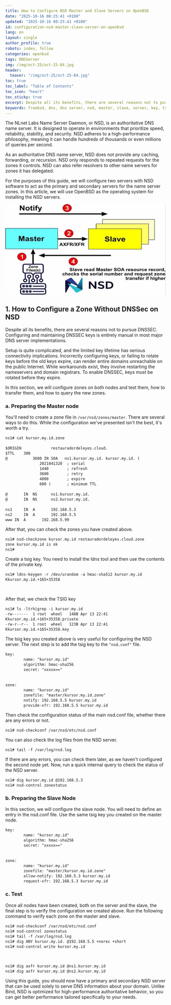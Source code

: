 ```yaml
---
title: How to Configure NSD Master and Slave Servers on OpenBSD
date: "2025-10-16 08:25:41 +0100"
updated: "2025-10-16 08:25:41 +0100"
id: configuration-nsd-master-slave-server-on-openbsd
lang: en
layout: single
author_profile: true
robots: index, follow
categories: openbsd
tags: DNSServer
img: /img/oct-25/oct-25-84.jpg
header: 
  teaser: "/img/oct-25/oct-25-84.jpg"
toc: true
toc_label: "Table of Contents"
toc_icon: "heart"
toc_sticky: true
excerpt: Despite all its benefits, there are several reasons not to pursue DNSSEC. Configuring and maintaining DNSSEC keys is entirely manual in most major DNS server implementations. In this section, we will configure zones on both nodes and test them, how to transfer them, and how to query the new zones.
keywords: freebsd, dns, dns server, nsd, master, slave, server, key, tsig, rndc
---
```


The NLnet Labs Name Server Daemon, or NSD, is an authoritative DNS name server. It is designed to operate in environments that prioritize speed, reliability, stability, and security. NSD adheres to a high-performance philosophy, meaning it can handle hundreds of thousands or even millions of queries per second.

As an authoritative DNS name server, NSD does not provide any caching, forwarding, or recursion. NSD only responds to repeated requests for the zones it controls. NSD can also refer resolvers to other name servers for zones it has delegated.

For the purposes of this guide, we will configure two servers with NSD software to act as the primary and secondary servers for the name server zones. In this article, we will use OpenBSD as the operating system for installing the NSD servers.

![NSD master and slave in OpenBSD](/img/oct-25/oct-25-84.jpg)


## 1. How to Configure a Zone Without DNSSec on NSD

Despite all its benefits, there are several reasons not to pursue DNSSEC. Configuring and maintaining DNSSEC keys is entirely manual in most major DNS server implementations.

Setup is quite complicated, and the limited key lifetime has serious connectivity implications. Incorrectly configuring keys, or failing to rotate keys before the old keys expire, can render entire domains unreachable on the public Internet. While workarounds exist, they involve restarting the nameservers and domain registrars. To enable DNSSEC, keys must be rotated before they expire.

In this section, we will configure zones on both nodes and test them, how to transfer them, and how to query the new zones.

### a. Preparing the Master node

You'll need to create a zone file in `/var/nsd/zones/master`. There are several ways to do this. While the configuration we've presented isn't the best, it's worth a try.


```console
ns1# cat kursor.my.id.zone

$ORIGIN             restauradordeleyes.cloud.
$TTL    300
@           3600 IN SOA   ns1.kursor.my.id. kursor.my.id. (
               2021041320  ; serial
               1440        ; refresh
               3600        ; retry
               4800        ; expire
               600 )       ; minimum TTL

@		IN	NS      ns1.kursor.my.id.
@		IN	NS      ns2.kursor.my.id.

ns1		IN	A       192.168.5.3
ns2		IN	A       192.168.5.5
www	IN	A       192.168.5.99
```

After that, you can check the zones you have created above.


```
ns1# nsd-checkzone kursor.my.id restauradordeleyes.cloud.zone
zone kursor.my.id is ok
ns1#
```

Create a tsig key. You need to install the ldns tool and then use the contents of the private key.


```
ns1# ldns-keygen -r /dev/urandom -a hmac-sha512 kursor.my.id
Kkursor.my.id.+165+35358
```

<br/>


After that, we check the TSIG key
```
ns1# ls -ltrh|grep -i kursor.my.id
-rw-------  1 root  wheel   148B Apr 13 22:41 Kkursor.my.id.+165+35358.private
-rw-r--r--  1 root  wheel   123B Apr 13 22:41 Kkursor.my.id.+165+35358.key
```

The tsig key you created above is very useful for configuring the NSD server. The next step is to add the tsig key to the `"nsd.conf"` file.


```
key:
        name: "kursor.my.id"
        algorithm: hmac-sha256
        secret: "xxxxx=="


zone:
        name: "kursor.my.id"
        zonefile: "master/kursor.my.id.zone"
        notify: 192.168.5.5 kursor.my.id
        provide-xfr: 192.168.5.5 kursor.my.id
```

Then check the configuration status of the main nsd.conf file, whether there are any errors or not.


```
ns1# nsd-checkconf /var/nsd/etc/nsd.conf
```

You can also check the log files from the NSD server.

```
ns1# tail -f /var/log/nsd.log
```

If there are any errors, you can check them later, as we haven't configured the second node yet. Now, run a quick internal query to check the status of the NSD server.


```
ns1# dig kursor.my.id @192.168.5.3
ns1# nsd-control zonestatus
```


### b. Preparing the Slave Node

In this section, we will configure the slave node. You will need to define an entry in the nsd.conf file. Use the same tsig key you created on the master node.


```
key:
        name: "kursor.my.id"
        algorithm: hmac-sha256
        secret: "xxxxx=="


zone:
        name: "kursor.my.id"
        zonefile: "master/kursor.my.id.zone"
        allow-notify: 192.168.5.3 kursor.my.id
        request-xfr: 192.168.5.3 kursor.my.id
```


### c. Test

Once all nodes have been created, both on the server and the slave, the final step is to verify the configuration we created above. Run the following command to verify each zone on the master and slave.


```
ns1# nsd-checkconf /var/nsd/etc/nsd.conf
ns1# nsd-control zonestatus
ns1# tail -f /var/log/nsd.log
ns1# dig ANY kursor.my.id. @192.168.5.5 +norec +short
ns1# nsd-control write kursor.my.id
```

<br/>

```
ns1# dig axfr kursor.my.id @ns1.kursor.my.id
ns1# dig axfr kursor.my.id @ns2.kursor.my.id
```

Using this guide, you should now have a primary and secondary NSD server that can be used solely to serve DNS information about your domain. Unlike Bind, NSD is optimized for high-performance authoritative behavior, so you can get better performance tailored specifically to your needs.